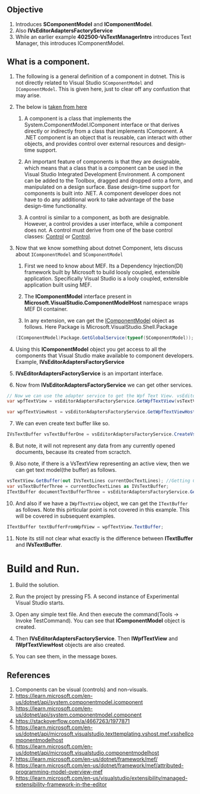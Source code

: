 ## Objective 

1. Introduces **SComponentModel** and **IComponentModel**. 
2. Also **IVsEditorAdaptersFactoryService**
3. While an earlier example **402500-VsTextManagerIntro** introduces Text Manager, this introduces IComponentModel.

## What is a component.

1. The following is a general definition of a component in dotnet. This is not directly related to Visual Studio `SComponentModel` and `IComponentModel`. This is given here, just to clear off any confustion that may arise.

2. The below is [taken from here](https://learn.microsoft.com/en-us/dotnet/visual-basic/developing-apps/creating-and-using-components)

   1. A component is a class that implements the System.ComponentModel.IComponent interface or that derives directly or indirectly from a class that implements IComponent. A .NET component is an object that is reusable, can interact with other objects, and provides control over external resources and design-time support.

   2. An important feature of components is that they are designable, which means that a class that is a component can be used in the Visual Studio Integrated Development Environment. A component can be added to the Toolbox, dragged and dropped onto a form, and manipulated on a design surface. Base design-time support for components is built into .NET. A component developer does not have to do any additional work to take advantage of the base design-time functionality.

   3. A control is similar to a component, as both are designable. However, a control provides a user interface, while a component does not. A control must derive from one of the base control classes: [Control](https://learn.microsoft.com/en-us/dotnet/api/system.windows.forms.control) or [Control](https://learn.microsoft.com/en-us/dotnet/api/system.web.ui.control).

3. Now that we know something about dotnet Component, lets discuss about `IComponentModel` and `SComponentModel`
   
   1. First we need to know about MEF. Its a Dependency Injection(DI) framework built by Microsoft to build loosly coupled, extensible application. Specifically Visual Studio is a looly coupled, extensible application built using MEF.

   2. The **IComponentModel** interface present in **Microsoft.VisualStudio.ComponentModelHost** namespace wraps MEF DI container. 

   3. In any extension, we can get the [IComponentModel](https://learn.microsoft.com/en-us/dotnet/api/system.web.ui.control) object as follows. Here Package is Microsoft.VisualStudio.Shell.Package

   ```cs
   (IComponentModel)Package.GetGlobalService(typeof(SComponentModel));
   ```

4. Using this **IComponentModel** object you get access to all the components that Visual Studio make available to component developers. Example, **IVsEditorAdaptersFactoryService**
   
5. **IVsEditorAdaptersFactoryService** is an important interface. 

6. Now from **IVsEditorAdaptersFactoryService** we can get other services.

```cs
// Now we can use the adapter service to get the Wpf Text View. vsEditorAdaptersFactoryService
var wpfTextView = vsEditorAdaptersFactoryService.GetWpfTextView(vsTextView);

var wpfTextViewHost = vsEditorAdaptersFactoryService.GetWpfTextViewHost(vsTextView);   
```

7. We can even create text buffer like so. 
```cs
IVsTextBuffer vsTextBufferOne = vsEditorAdaptersFactoryService.CreateVsTextBufferAdapter(this.package);
```

8. But note, it will not represent any data from any currently opened documents, because its created from scractch.

9. Also note, if there is a VsTextView representing an active view, then we can get text model(the buffer) as follows.

```cs
vsTextView.GetBuffer(out IVsTextLines currentDocTextLines); //Getting Current Text Lines 
var vsTextBufferThree = currentDocTextLines as IVsTextBuffer;
ITextBuffer documentTextBufferThree = vsEditorAdaptersFactoryService.GetDocumentBuffer(vsTextBufferThree);
```

10. And also if we have a `IWpfTextView` object, we can get the `ITextBuffer` as follows. Note this pirticular point is not covered in this example. This will be covered in subsequent examples. 
```cs
ITextBuffer textBufferFromWpfView = wpfTextView.TextBuffer;
```
11. Note its still not clear what exactly is the difference between **ITextBuffer** and **IVsTextBuffer**.



# Build and Run.

1. Build the solution.

2. Run the project by pressing F5. A second instance of Experimental Visual Studio starts.

3. Open any simple text file. And then execute the command(Tools -> Invoke TestCommand). You can see that **IComponentModel** object is created.

4. Then **IVsEditorAdaptersFactoryService**. Then **IWpfTextView** and **IWpfTextViewHost** objects are also created.

5. You can see them, in the message boxes.

## References
1. Components can be visual (controls) and non-visuals.
2. https://learn.microsoft.com/en-us/dotnet/api/system.componentmodel.icomponent
3. https://learn.microsoft.com/en-us/dotnet/api/system.componentmodel.component
4. https://stackoverflow.com/a/4667263/1977871
5. https://learn.microsoft.com/en-us/dotnet/api/microsoft.visualstudio.texttemplating.vshost.mef.vsshellcomponentmodelhost
6. https://learn.microsoft.com/en-us/dotnet/api/microsoft.visualstudio.componentmodelhost
7. https://learn.microsoft.com/en-us/dotnet/framework/mef/
8. https://learn.microsoft.com/en-us/dotnet/framework/mef/attributed-programming-model-overview-mef
9. https://learn.microsoft.com/en-us/visualstudio/extensibility/managed-extensibility-framework-in-the-editor
